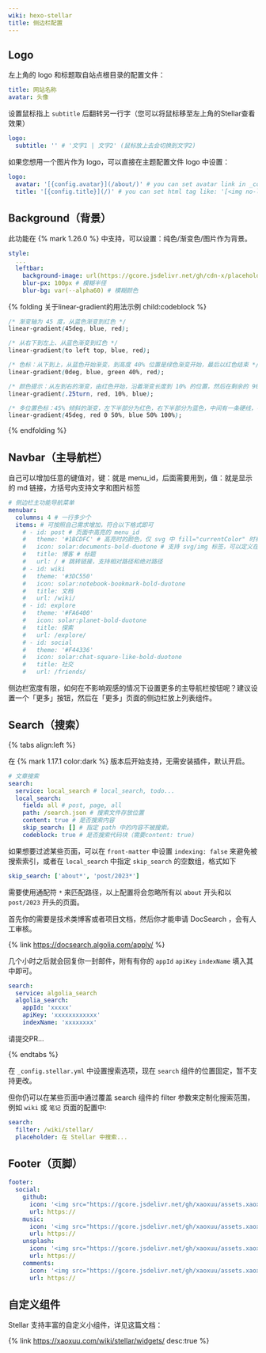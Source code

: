 ```yaml
---
wiki: hexo-stellar
title: 侧边栏配置
---
```


## Logo

左上角的 logo 和标题取自站点根目录的配置文件：

```yaml blog/_config.yml
title: 网站名称
avatar: 头像
```

设置鼠标指上 `subtitle` 后翻转另一行字（您可以将鼠标移至左上角的Stellar查看效果）

```yaml blog/_config.stellar.yml
logo:
  subtitle: '' # '文字1 | 文字2' (鼠标放上去会切换到文字2)
```

如果您想用一个图片作为 logo，可以直接在主题配置文件 logo 中设置：

```yaml blog/_config.stellar.yml
logo:
  avatar: '[{config.avatar}](/about/)' # you can set avatar link in _config.yml or '[https://xxx.png](/about/)'
  title: '[{config.title}](/)' # you can set html tag like: '[<img no-lazy height="32px" src="xxx"/>](/)'
```

## Background（背景）

此功能在 {% mark 1.26.0 %} 中支持，可以设置：纯色/渐变色/图片作为背景。

```yaml blog/_config.stellar.yml
style:
  ...
  leftbar:
    background-image: url(https://gcore.jsdelivr.net/gh/cdn-x/placeholder@1.0.13/image/sidebar-bg1@small.jpg)
    blur-px: 100px # 模糊半径
    blur-bg: var(--alpha60) # 模糊颜色
```

{% folding 关于linear-gradient的用法示例 child:codeblock %}
```css
/* 渐变轴为 45 度，从蓝色渐变到红色 */
linear-gradient(45deg, blue, red);

/* 从右下到左上、从蓝色渐变到红色 */
linear-gradient(to left top, blue, red);

/* 色标：从下到上，从蓝色开始渐变，到高度 40% 位置是绿色渐变开始，最后以红色结束 */
linear-gradient(0deg, blue, green 40%, red);

/* 颜色提示：从左到右的渐变，由红色开始，沿着渐变长度到 10% 的位置，然后在剩余的 90% 长度中变成蓝色 */
linear-gradient(.25turn, red, 10%, blue);

/* 多位置色标：45% 倾斜的渐变，左下半部分为红色，右下半部分为蓝色，中间有一条硬线，在这里渐变由红色转变为蓝色 */
linear-gradient(45deg, red 0 50%, blue 50% 100%);
```
{% endfolding %}

## Navbar（主导航栏）

自己可以增加任意的键值对，键：就是 menu_id，后面需要用到，值：就是显示的 md 链接，方括号内支持文字和图片标签

```yaml blog/_config.stellar.yml
# 侧边栏主功能导航菜单
menubar:
  columns: 4 # 一行多少个
  items: # 可按照自己需求增加，符合以下格式即可
    # - id: post # 页面中高亮的 menu_id
    #   theme: '#1BCDFC' # 高亮时的颜色，仅 svg 中 fill="currentColor" 时有效
    #   icon: solar:documents-bold-duotone # 支持 svg/img 标签，可以定义在 icons.yml 文件中，也支持外部图片的 URL
    #   title: 博客 # 标题
    #   url: / # 跳转链接，支持相对路径和绝对路径
    # - id: wiki
    #   theme: '#3DC550'
    #   icon: solar:notebook-bookmark-bold-duotone
    #   title: 文档
    #   url: /wiki/
    # - id: explore
    #   theme: '#FA6400'
    #   icon: solar:planet-bold-duotone
    #   title: 探索
    #   url: /explore/
    # - id: social
    #   theme: '#F44336'
    #   icon: solar:chat-square-like-bold-duotone
    #   title: 社交
    #   url: /friends/
```

侧边栏宽度有限，如何在不影响观感的情况下设置更多的主导航栏按钮呢？建议设置一个「更多」按钮，然后在「更多」页面的侧边栏放上列表组件。

## Search（搜索）

{% tabs align:left %}

<!-- tab local_search -->

在 {% mark 1.17.1 color:dark %} 版本后开始支持，无需安装插件，默认开启。

```yaml blog/_config.stellar.yml
# 文章搜索
search:
  service: local_search # local_search, todo...
  local_search:
    field: all # post, page, all
    path: /search.json # 搜索文件存放位置
    content: true # 是否搜索内容
    skip_search: [] # 指定 path 中的内容不被搜索。
    codeblock: true # 是否搜索代码块（需要content: true)
```

如果想要过滤某些页面，可以在 `front-matter` 中设置 `indexing: false` 来避免被搜索索引，或者在 `local_search` 中指定 `skip_search` 的空数组，格式如下

```yaml blog/_config.stellar.yml
skip_search: ['about*', 'post/2023*']
```

需要使用通配符 `*` 来匹配路径，以上配置将会忽略所有以 `about` 开头和以 `post/2023` 开头的页面。

<!-- tab algolia_search -->

首先你的需要是技术类博客或者项目文档，然后你才能申请 DocSearch ，会有人工审核。

{% link https://docsearch.algolia.com/apply/ %}

几个小时之后就会回复你一封邮件，附有有你的 `appId` `apiKey` `indexName` 填入其中即可。

```yaml blog/_config.stellar.yml
search:
  service: algolia_search
  algolia_search:
    appId: 'xxxxx'
    apiKey: 'xxxxxxxxxxxx'
    indexName: 'xxxxxxxx'
```

<!-- tab others -->

请提交PR...

{% endtabs %}

在 `_config.stellar.yml` 中设置搜索选项，现在 `search` 组件的位置固定，暂不支持更改。

但你仍可以在某些页面中通过覆盖 search 组件的 filter 参数来定制化搜索范围，例如 `wiki` 或 `笔记` 页面的配置中:

```yaml blog/source/_data/wiki/xxx.yml
search:
  filter: /wiki/stellar/
  placeholder: 在 Stellar 中搜索...
```

## Footer（页脚）

```yaml blog/_config.stellar.yml
footer:
  social:
    github:
      icon: '<img src="https://gcore.jsdelivr.net/gh/xaoxuu/assets.xaoxuu.com/placeholder/social/08a41b181ce68.svg"/>'
      url: https://
    music:
      icon: '<img src="https://gcore.jsdelivr.net/gh/xaoxuu/assets.xaoxuu.com/placeholder/social/3845874.svg"/>'
      url: https://
    unsplash:
      icon: '<img src="https://gcore.jsdelivr.net/gh/xaoxuu/assets.xaoxuu.com/placeholder/social/3616429.svg"/>'
      url: https://
    comments:
      icon: '<img src="https://gcore.jsdelivr.net/gh/xaoxuu/assets.xaoxuu.com/placeholder/social/942ebbf1a4b91.svg"/>'
      url: https://
```

## 自定义组件

Stellar 支持丰富的自定义小组件，详见这篇文档：

{% link https://xaoxuu.com/wiki/stellar/widgets/ desc:true %}